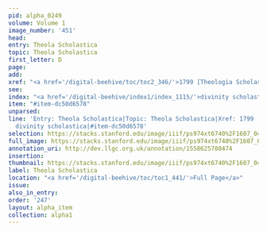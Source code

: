 ```yaml
---
pid: alpha_0249
volume: Volume 1
image_number: '451'
head: 
entry: Theola Scholastica
topic: Theola Scholastica
first_letter: D
page: 
add: 
xref: "<a href='/digital-beehive/toc/toc2_346/'>1799 [Theologia Scholastica]</a>"
see: 
index: "<a href='/digital-beehive/index1/index_1115/'>divinity scholastica</a>"
item: "#item-dc50d6578"
unparsed: 
line: 'Entry: Theola Scholastica|Topic: Theola Scholastica|Xref: 1799 [Theologia Scholastica]|Index:
  divinity scholastica|#item-dc50d6578'
selection: https://stacks.stanford.edu/image/iiif/ps974xt6740%2F1607_0450/409,727,3027,279/full/0/default.jpg
full_image: https://stacks.stanford.edu/image/iiif/ps974xt6740%2F1607_0450/full/full/0/default.jpg
annotation_uri: http://dev.llgc.org.uk/annotation/1558625780474
insertion: 
thumbnail: https://stacks.stanford.edu/image/iiif/ps974xt6740%2F1607_0450/409,727,600,180/250,/0/default.jpg
label: Theola Scholastica
location: "<a href='/digital-beehive/toc/toc1_441/'>Full Page</a>"
issue: 
also_in_entry: 
order: '247'
layout: alpha_item
collection: alpha1
---
```

